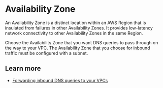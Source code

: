 # Availability Zone<a name="resolver-inbound-endpoint-ip-addresses-az"></a>

An Availability Zone is a distinct location within an AWS Region that is insulated from failures in other Availability Zones\. It provides low\-latency network connectivity to other Availability Zones in the same Region\. 

Choose the Availability Zone that you want DNS queries to pass through on the way to your VPC\. The Availability Zone that you choose for inbound traffic must be configured with a subnet\.

## Learn more<a name="resolver-inbound-endpoint-ip-addresses-az-learn-more"></a>
+ [Forwarding inbound DNS queries to your VPCs](https://docs.aws.amazon.com/Route53/latest/DeveloperGuide/resolver-forwarding-inbound-queries.html)